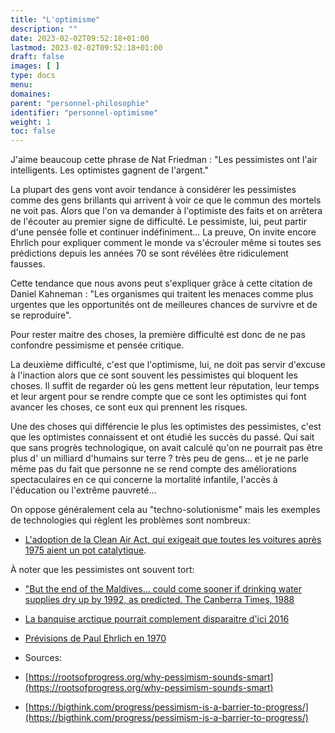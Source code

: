 ```yaml
---
title: "L'optimisme"
description: ""
date: 2023-02-02T09:52:18+01:00
lastmod: 2023-02-02T09:52:18+01:00
draft: false
images: [ ]
type: docs
menu:
domaines:
parent: "personnel-philosophie"
identifier: "personnel-optimisme"
weight: 1
toc: false
---
```


J'aime beaucoup cette phrase de Nat Friedman : "Les pessimistes ont l'air intelligents. Les optimistes gagnent de
l'argent."

La plupart des gens vont avoir tendance à considérer les pessimistes comme des gens brillants qui arrivent à voir ce que
le commun des mortels ne voit pas. Alors que l'on va demander à l'optimiste des faits et on arrêtera de l'écouter au
premier signe de difficulté. Le pessimiste, lui, peut partir d'une pensée folle et continuer indéfiniment... La preuve,
On invite encore Ehrlich pour expliquer comment le monde va s'écrouler même si toutes ses prédictions depuis les années
70 se sont révélées être ridiculement fausses.

Cette tendance que nous avons peut s'expliquer grâce à cette citation de Daniel Kahneman : "Les organismes qui traitent
les menaces comme plus urgentes que les opportunités ont de meilleures chances de survivre et de se reproduire".

Pour rester maitre des choses, la première difficulté est donc de ne pas confondre pessimisme et pensée critique.

La deuxième difficulté, c'est que l'optimisme, lui, ne doit pas servir d'excuse à l'inaction alors que ce sont souvent
les pessimistes qui bloquent les choses. Il suffit de regarder où les gens mettent leur réputation, leur temps et leur
argent pour se rendre compte que ce sont les optimistes qui font avancer les choses, ce sont eux qui prennent les
risques.

Une des choses qui différencie le plus les optimistes des pessimistes, c'est que les optimistes connaissent et ont
étudié les succès du passé. Qui sait que sans progrès technologique, on avait calculé qu'on ne pourrait pas être plus d'
un milliard d'humains sur terre ? très peu de gens... et je ne parle même pas du fait que personne ne se rend compte des
améliorations spectaculaires en ce qui concerne la mortalité infantile, l'accès à l'éducation ou l'extrême pauvreté...

On oppose généralement cela au "techno-solutionisme" mais les exemples de technologies qui règlent les problèmes sont
nombreux:

- [L'adoption de la Clean Air Act, qui exigeait que toutes les voitures après 1975 aient un pot catalytique](https://twitter.com/scienceisstrat1/status/1594806958086823945).

À noter que les pessimistes ont souvent tort:

- ["But the end of the Maldives... could come sooner if drinking water supplies dry up by 1992, as predicted. The Canberra Times, 1988](https://twitter.com/AlexEpstein/status/1643599653638635523)
- [La banquise arctique pourrait complement disparaitre d'ici 2016]()
- [Prévisions de Paul Ehrlich en 1970](https://www.youtube.com/watch?v=GZmVLpfunzE&feature=youtu.be)

- Sources:

- [https://rootsofprogress.org/why-pessimism-sounds-smart](https://rootsofprogress.org/why-pessimism-sounds-smart)
- [https://bigthink.com/progress/pessimism-is-a-barrier-to-progress/](https://bigthink.com/progress/pessimism-is-a-barrier-to-progress/)





